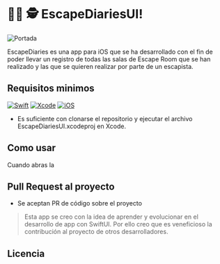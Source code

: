 # 🕵️‍♀️ 🕵️ EscapeDiariesUI!

![Portada](https://raw.githubusercontent.com/EsAlco/EscapeDiariesUI/master/assets/PortadaEscapeDiaries.png)

EscapeDiaries es una app para iOS que se ha desarrollado con el fin de poder llevar un registro de todas las salas de Escape Room que se han realizado y las que se quieren realizar por parte de un escapista.


## Requisitos minimos
[![Swift](https://img.shields.io/badge/Swift_5-red?style=for-the-badge&logo=swift&logoColor=white&labelColor=101010)]()
[![Xcode](https://img.shields.io/badge/Xcode_14-blue?style=for-the-badge&logo=xcode&logoColor=white&labelColor=101010)]()
[![iOS](https://img.shields.io/badge/iOS_15-grey?style=for-the-badge&logo=ios&logoColor=white&labelColor=101010)]()

* Es suficiente con clonarse el repositorio y ejecutar el archivo EscapeDiariesUI.xcodeproj en Xcode.

## Como usar

Cuando abras la 

## Pull Request al proyecto

* Se aceptan PR de código sobre el proyecto

> Esta app se creo con la idea de aprender y evolucionar en el desarrollo de app con SwiftUI. Por ello creo que es veneficioso la contribución al proyecto de otros desarrolladores.

## Licencia
